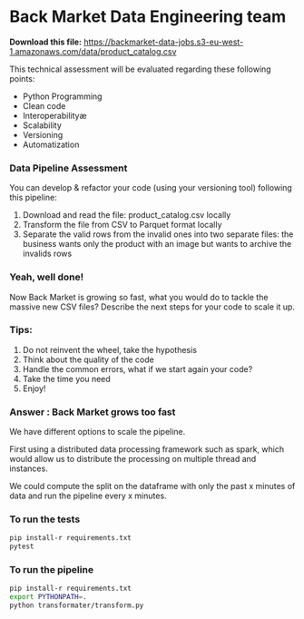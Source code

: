 # Back Market Data Engineering team
**Download this file:** https://backmarket-data-jobs.s3-eu-west-1.amazonaws.com/data/product_catalog.csv

This technical assessment will be evaluated regarding these following points:
- Python Programming
- Clean code
- Interoperabilityæ
- Scalability
- Versioning
- Automatization

### Data Pipeline Assessment
You can develop & refactor your code (using your versioning tool) following this pipeline:
1. Download and read the file: product_catalog.csv locally
2. Transform the file from CSV to Parquet format locally
3. Separate the valid rows from the invalid ones into two separate files: the business wants only the product with an image but wants to archive the invalids rows 

### **Yeah, well done!**

Now Back Market is growing so fast, what you would do to tackle the massive new CSV files?
Describe the next steps for your code to scale it up.

### **Tips:**
1. Do not reinvent the wheel, take the hypothesis
2. Think about the quality of the code
3. Handle the common errors, what if we start again your code?
4. Take the time you need
5. Enjoy!


### Answer : Back Market grows too fast 
We have different options to scale the pipeline. 

First using a distributed data processing framework such as spark, which would allow us to distribute the processing on multiple thread and instances. 

We could compute the split on the dataframe with only the past x minutes of data and run the pipeline every x minutes.


### To run the tests

```bash
pip install-r requirements.txt
pytest
````

### To run the pipeline

```bash
pip install-r requirements.txt
export PYTHONPATH=. 
python transformater/transform.py
````
